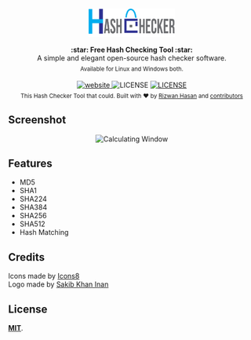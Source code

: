 <p align="center"><img src="logo/hash_checker_header.png" alt="Hash Checker" width="35%"></p>

<div align="center">
  <strong>:star: Free Hash Checking Tool :star:</strong><br>
  A simple and elegant open-source hash checker software.<br>
  <sub>Available for Linux and Windows both.</sub>
</div>

<br>

<div align="center">
  <!-- Version -->
  <a href="https://rizwan-hasan.github.io/Free-Hash-Checker/">
    <img src="https://img.shields.io/badge/version-3.0-orange" alt="website">
  </a>
  <!-- Build -->
  <img src="https://img.shields.io/badge/build-passing-brightgreen" alt="LICENSE">
  <!-- License -->
  <a href="LICENSE">
    <img src="https://img.shields.io/badge/license-MIT-green" alt="LICENSE">
  </a>
</div>

<div align="center">
  <sub>This Hash Checker Tool that could. Built with ❤︎ by
    <a href="https://github.com/Rizwan-Hasan/">Rizwan Hasan</a> and
    <a href="https://github.com/Rizwan-Hasan/Free-Hash-Checker/graphs/contributors">
      contributors
    </a>
  </sub>
</div>

## Screenshot

<p align="center">
  <img src="https://github.com/TechLearnersInc/Free-Hash-Checker/raw/main/screenshots/calculating.png" alt="Calculating Window"/>
</p>

## Features

- MD5
- SHA1
- SHA224
- SHA384
- SHA256
- SHA512
- Hash Matching

## Credits

<div>Icons made by <a href="https://icons8.com/">Icons8</a></div>
<div>Logo made by <a href="https://github.com/skinan">Sakib Khan Inan</a></div>

## License

[**MIT**](LICENSE).
